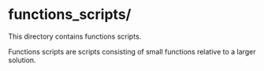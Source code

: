 
# functions_scripts/

This directory contains functions scripts.

Functions scripts are scripts consisting of small functions relative to a larger solution.

